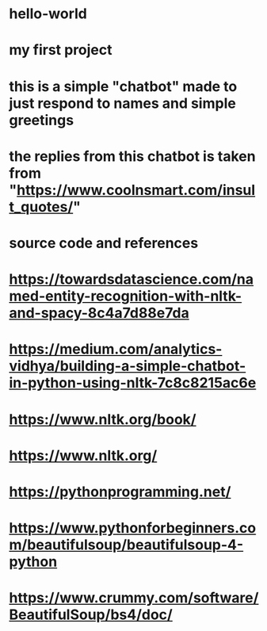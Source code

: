 # hello-world
# my first project
# this is a simple "chatbot" made to just respond to names and simple greetings
# the replies from this chatbot is taken from "https://www.coolnsmart.com/insult_quotes/"

# source code and references
# https://towardsdatascience.com/named-entity-recognition-with-nltk-and-spacy-8c4a7d88e7da
# https://medium.com/analytics-vidhya/building-a-simple-chatbot-in-python-using-nltk-7c8c8215ac6e
# https://www.nltk.org/book/
# https://www.nltk.org/
# https://pythonprogramming.net/
# https://www.pythonforbeginners.com/beautifulsoup/beautifulsoup-4-python
# https://www.crummy.com/software/BeautifulSoup/bs4/doc/
